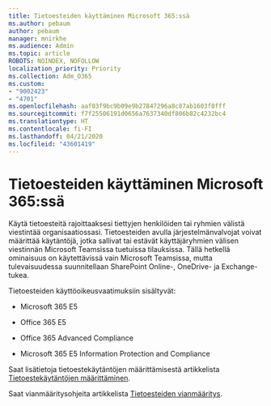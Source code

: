 ```yaml
---
title: Tietoesteiden käyttäminen Microsoft 365:ssä
ms.author: pebaum
author: pebaum
manager: mnirkhe
ms.audience: Admin
ms.topic: article
ROBOTS: NOINDEX, NOFOLLOW
localization_priority: Priority
ms.collection: Adm_O365
ms.custom:
- "9002423"
- "4701"
ms.openlocfilehash: aaf03f9bc9b09e9b27847296a8c87ab1603f8fff
ms.sourcegitcommit: f7f25506191d0656a7637340df806b82c4232bc4
ms.translationtype: HT
ms.contentlocale: fi-FI
ms.lasthandoff: 04/21/2020
ms.locfileid: "43601419"
---
```

# <a name="using-information-barriers-in-microsoft-365"></a>Tietoesteiden käyttäminen Microsoft 365:ssä

Käytä tietoesteitä rajoittaaksesi tiettyjen henkilöiden tai ryhmien välistä viestintää organisaatiossasi. Tietoesteiden avulla järjestelmänvalvojat voivat määrittää käytäntöjä, jotka sallivat tai estävät käyttäjäryhmien välisen viestinnän Microsoft Teamsissa tuetuissa tilauksissa.  Tällä hetkellä ominaisuus on käytettävissä vain Microsoft Teamsissa, mutta tulevaisuudessa suunnitellaan SharePoint Online-, OneDrive- ja Exchange-tukea.

Tietoesteiden käyttöoikeusvaatimuksiin sisältyvät:

- Microsoft 365 E5

- Office 365 E5

- Office 365 Advanced Compliance

- Microsoft 365 E5 Information Protection and Compliance

Saat lisätietoja tietoestekäytäntöjen määrittämisestä artikkelista [Tietoestekäytäntöjen määrittäminen](https://docs.microsoft.com/microsoft-365/compliance/information-barriers-policies).

Saat vianmääritysohjeita artikkelista [Tietoesteiden vianmääritys](https://docs.microsoft.com/microsoft-365/compliance/information-barriers-troubleshooting).
